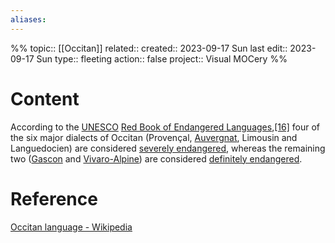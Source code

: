 ```yaml
---
aliases:
---
```

%%
topic:: [[Occitan]]
related:: 
created:: 2023-09-17 Sun 
last edit:: 2023-09-17 Sun 
type:: fleeting
action:: false
project:: Visual MOCery
%%
# Content
According to the [UNESCO](https://en.wikipedia.org/wiki/UNESCO "UNESCO") [Red Book of Endangered Languages](https://en.wikipedia.org/wiki/Red_Book_of_Endangered_Languages "Red Book of Endangered Languages"),[[16]](https://en.wikipedia.org/wiki/Occitan_language#cite_note-17) four of the six major dialects of Occitan (Provençal, [Auvergnat](https://en.wikipedia.org/wiki/Auvergnat_dialect "Auvergnat dialect"), Limousin and Languedocien) are considered [severely endangered](https://en.wikipedia.org/wiki/Endangered_language#Defining_and_measuring_endangerment "Endangered language"), whereas the remaining two ([Gascon](https://en.wikipedia.org/wiki/Gascon_language "Gascon language") and [Vivaro-Alpine](https://en.wikipedia.org/wiki/Vivaro-Alpine_dialect "Vivaro-Alpine dialect")) are considered [definitely endangered](https://en.wikipedia.org/wiki/Endangered_language#Defining_and_measuring_endangerment "Endangered language").
# Reference
[Occitan language - Wikipedia](https://en.wikipedia.org/wiki/Occitan_language)



